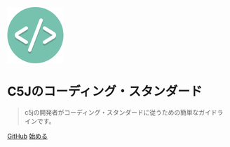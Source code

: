 ![logo](../_media/icon.svg)

# C5Jのコーディング・スタンダード

> c5jの開発者がコーディング・スタンダードに従うための簡単なガイドラインです。

[GitHub](https://github.com/concrete5cojp/c5j-cs/)
[始める](#c5j-coding-standards)
